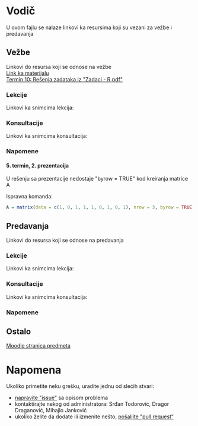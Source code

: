 # Vodič
U ovom fajlu se nalaze linkovi ka resursima koji su vezani za vežbe i predavanja

## Vežbe
Linkovi do resursa koji se odnose na vežbe  
[Link ka materijalu][v-folder]  
[Termin 10: Rešenja zadataka iz "Zadaci - R.pdf"][v-fajl-1]  

### Lekcije
Linkovi ka snimcima lekcija:  

[//]: # ( 1. [Lekcija 1][v-lekcija-1] `Tema vežbi`   )


### Konsultacije
Linkovi ka snimcima konsultacija:  

[//]: # ( 1. [Konsultacije 1][v-konsultacije-1] `Tema  )

### Napomene

#### 5. termin, 2. prezentacija  
U rešenju sa prezentacije nedostaje "byrow = TRUE" kod kreiranja matrice A  

Ispravna komanda:
```R
A = matrix(data = c(1, 0, 1, 1, 1, 0, 1, 0, 1), nrow = 3, byrow = TRUE )
```

## Predavanja
Linkovi do resursa koji se odnose na predavanja  

### Lekcije
Linkovi ka snimcima lekcija:  

[//]: # ( 1. [Predavanje 1][p-lekcija-1] `Tema predavanja`  )

### Konsultacije
Linkovi ka snimcima konsultacija:  

[//]: # ( 1. [Konsultacije 1][v-konsultacije-1] `Tema konsultacija`   )

### Napomene

## Ostalo  
[Moodle stranica predmeta][stranica predmeta]

# Napomena
Ukoliko primetite neku grešku, uradite jednu od slećih stvari:
* [napravite "issue"][new issue] sa opisom problema
* kontaktirajte nekog od administratora: Srđan Todorović, Dragor Draganović, Mihajlo Janković  
* ukoliko želite da dodate ili izmenite nešto, [pošaljite "pull request"][pull request]



[//]: # (---------------------------------------------------------)

[//]: # (-------------U ovom delu se nalaze reference-------------)

[//]: # (---------------------------------------------------------)



[//]: # ( Vezbe reference )


[//]: # ( linkovi na fajlovima )

[v-folder]: https://github.com/Produktivna-grupa/PMFKG/tree/master/II%20godina/Zimski%20semestar/VAP/Ve%C5%BEbe%20i%20predavanja/Ve%C5%BEbe

[v-fajl-1]: https://github.com/Produktivna-grupa/PMFKG/tree/master/II%20godina/Zimski%20semestar/VAP/Ve%C5%BEbe%20i%20predavanja/Ve%C5%BEbe/Re%C5%A1enja%20zadataka/Termin%2010

[v-lekcija-1]: place.holder "Datum odrzavanja: 1. Mesec 2000."



[//]: # ( Konsultacije za vežbe reference )

[v-konsultacije-1]: place.holder "Datum odrzavanja: 1. Mesec 2000."



[//]: # ( Vezbe napomene reference )
[v-n-1]: place.holder


[//]: # ( Predavanje reference )


[//]: # ( linkovi na fajlovima )

[p-fajl-1]: place.holder


[p-lekcija-1]: place.holder "Datum odrzavanja: 1. Mesec 2000."


[//]: # ( Konsultacije za predavanja reference )

[p-konsultacije-1]: place.holder "Datum odrzavanja: 1. Mesec 2000."



[//]: # ( Predavanje napomene reference )
[p-n-1]: place.holder



[//]: # ( Ostalo reference )

[stranica predmeta]: https://imi.pmf.kg.ac.rs/moodle/course/view.php?id={id_predmeta}



[//]: # ( Napomena reference )

[new issue]: https://github.com/Produktivna-grupa/PMFKG/issues/new
[pull request]: https://github.com/Produktivna-grupa/PMFKG/compare
[vežbe i predavanja]: https://github.com/Produktivna-grupa/PMFKG/tree/master/II%20godina/Zimski%20semestar/BP1/Ve%C5%BEbe%20i%20predavanja
